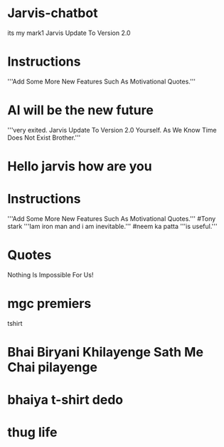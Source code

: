 # Jarvis-chatbot
its my mark1
Jarvis Update To Version 2.0
# Instructions
'''Add Some More New Features Such As Motivational Quotes.'''
# AI  will be the new future
'''very exited.
Jarvis Update To Version 2.0 Yourself.
As We Know Time Does Not Exist Brother.'''

# Hello jarvis how are you

# Instructions
'''Add Some More New Features Such As Motivational Quotes.'''
#Tony stark
'''Iam iron man and i am inevitable.'''
#neem ka patta
'''is useful.'''
# Quotes
Nothing Is Impossible For Us!
# mgc premiers
tshirt
# Bhai Biryani  Khilayenge Sath Me Chai pilayenge 
# bhaiya t-shirt dedo
# thug life
